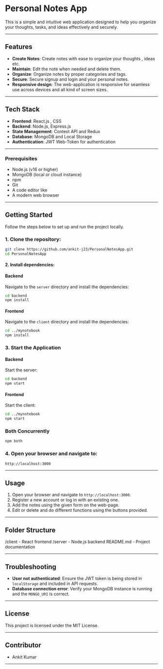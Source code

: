 # Personal Notes App

This is a simple and intuitive web application designed to help you organize your thoughts, tasks, and ideas effectively and securely.

---

## Features

- **Create Notes**: Create notes with ease to organize your thoughts , ideas etc.
- **Maintain**: Edit the note when needed and delete them.
- **Organize**: Organize notes by proper categories and tags.
- **Secure**: Secure signup and login and your personal notes.
- **Responsive design**: The web-application is responsive for seamless use across devices and all kind of screen sizes.

---

## Tech Stack

- **Frontend**: React.js , CSS
- **Backend**: Node.js, Express.js
- **State Management**: Context API and Redux
- **Database**: MongoDB and Local Storage
- **Authentication**: JWT Web-Token for authentication

---

### Prerequisites

- Node.js (v16 or higher)
- MongoDB (local or cloud instance)
- npm
- Git
- A code editor like
- A modern web browser

---

## Getting Started

Follow the steps below to set up and run the project locally.

### 1. Clone the repository:

   ```bash
   git clone https://github.com/ankit-j23/PersonalNotesApp.git
   cd PersonalNotesApp
   ```

#### 2. Install dependencies:

#### Backend

Navigate to the `server` directory and install the dependencies:

```bash
cd backend
npm install
```

#### Frontend
Navigate to the `client` directory and install the dependencies:

```bash
cd ../mynotebook
npm install
```

### 3. Start the Application

#### Backend
Start the server:

```bash
cd backend
npm start
```

#### Frontend
Start the client:

```bash
cd ../mynotebook
npm start
```

### Both Concurrently
```bash
npm both
```

### 4. Open your browser and navigate to:

 ```
 http://localhost:3000
```

---

## Usage

1. Open your browser and navigate to `http://localhost:3000`.
2. Register a new account or log in with an existing one.
3. Add the notes using the given form on the web-page.
4. Edit or delete and do different functions using the buttons provided.

---

## Folder Structure

/client       - React frontend
/server       - Node.js backend
README.md     - Project documentation

---

## Troubleshooting

- **User not authenticated**: Ensure the JWT token is being stored in `localStorage` and included in API requests.
- **Database connection error**: Verify your MongoDB instance is running and the `MONGO_URI` is correct.

---

## License

This project is licensed under the MIT License.

---

## Contributor

- Ankit Kumar

---
